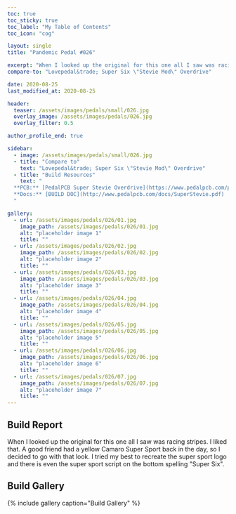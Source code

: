 ```yaml
---
toc: true
toc_sticky: true
toc_label: "My Table of Contents"
toc_icon: "cog"

layout: single
title: "Pandemic Pedal #026"

excerpt: "When I looked up the original for this one all I saw was racing stripes. I liked that. A good friend had a yellow Camaro Super Sport back in the day,  so I decided to go with that look. I tried my best to recreate the super sport logo and there is even the super sport script  on the bottom spelling \"Super Six\"."
compare-to: "Lovepedal&trade; Super Six \"Stevie Mod\" Overdrive"

date: 2020-08-25
last_modified_at: 2020-08-25

header:
  teaser: /assets/images/pedals/small/026.jpg
  overlay_image: /assets/images/pedals/026.jpg
  overlay_filter: 0.5

author_profile_end: true

sidebar:
  - image: /assets/images/pedals/small/026.jpg
  - title: "Compare to"
    text: "Lovepedal&trade; Super Six \"Stevie Mod\" Overdrive"
  - title: "Build Resources"
    text: "
  **PCB:** [PedalPCB Super Stevie Overdrive](https://www.pedalpcb.com/product/superstevie/)<br>
  **Docs:** [BUILD DOC](http://www.pedalpcb.com/docs/SuperStevie.pdf)
  "

gallery:
  - url: /assets/images/pedals/026/01.jpg
    image_path: /assets/images/pedals/026/01.jpg
    alt: "placeholder image 1"
    title: ""
  - url: /assets/images/pedals/026/02.jpg
    image_path: /assets/images/pedals/026/02.jpg
    alt: "placeholder image 2"
    title: ""
  - url: /assets/images/pedals/026/03.jpg
    image_path: /assets/images/pedals/026/03.jpg
    alt: "placeholder image 3"
    title: ""
  - url: /assets/images/pedals/026/04.jpg
    image_path: /assets/images/pedals/026/04.jpg
    alt: "placeholder image 4"
    title: ""
  - url: /assets/images/pedals/026/05.jpg
    image_path: /assets/images/pedals/026/05.jpg
    alt: "placeholder image 5"
    title: ""
  - url: /assets/images/pedals/026/06.jpg
    image_path: /assets/images/pedals/026/06.jpg
    alt: "placeholder image 6"
    title: ""
  - url: /assets/images/pedals/026/07.jpg
    image_path: /assets/images/pedals/026/07.jpg
    alt: "placeholder image 7"
    title: ""
---
```


## Build Report ##

When I looked up the original for this one all I saw was racing stripes. I liked that. A good friend had a yellow Camaro Super Sport back in the day,  so I decided to go with that look. I tried my best to recreate the super sport logo and there is even the super sport script  on the bottom spelling "Super Six".

## Build Gallery ##

{% include gallery caption="Build Gallery" %}